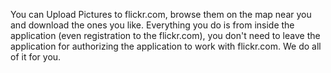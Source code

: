 You can Upload Pictures to flickr.com, browse them on the map near you and download the ones you like. Everything you do is from inside the application (even registration to the flickr.com), you don't need to leave the application for authorizing the application to work with flickr.com. We do all of it for you.